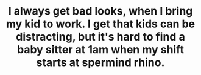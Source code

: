 ---
layout: post
title: "I always get bad looks, when I bring my kid to work. I get that kids can be distracting, but it's hard to find a baby sitter at 1am when my shift starts at spermind rhino."
---